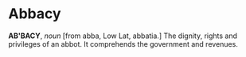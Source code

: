# Abbacy

**AB'BACY**, _noun_ \[from abba, Low Lat, abbatia.\] The dignity, rights and privileges of an abbot. It comprehends the government and revenues.